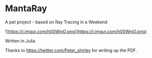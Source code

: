 # MantaRay
A pet project - based on Ray Tracing in a Weekend

![https://i.imgur.com/h00WnjO.png](https://i.imgur.com/h00WnjO.png)

Written in Julia.

Thanks to https://twitter.com/Peter_shirley for writing up the PDF.

